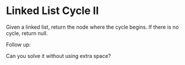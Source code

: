 # Linked List Cycle II 

Given a linked list, return the node where the cycle begins. If there is no cycle, return null.  

Follow up:  

Can you solve it without using extra space?  


